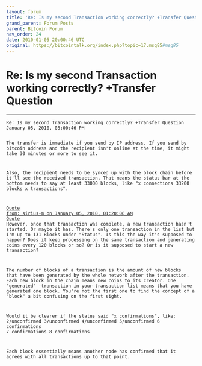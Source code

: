 ```yaml
---
layout: forum
title: 'Re: Is my second Transaction working correctly? +Transfer Question'
grand_parent: Forum Posts
parent: Bitcoin Forum
nav_order: 24
date: 2010-01-05 20:00:46 UTC
original: https://bitcointalk.org/index.php?topic=17.msg85#msg85
---
```


# Re: Is my second Transaction working correctly? +Transfer Question
---

<div class="language-plaintext highlighter-rouge"><div class="highlight"><pre class="highlight">
<code>Re: Is my second Transaction working correctly? +Transfer Question
January 05, 2010, 08:00:46 PM	

The transfer is immediate if you send by IP address.  If you send by bitcoin address and the recipient isn't online at the time, it might take 30 minutes or more to see it.  

Also, the recipient needs to be synced up with the block chain before it'll see the received transaction.  That means the status bar at the bottom needs to say at least 33000 blocks, like "x connections  33200 blocks  x transactions".

<a href="https://bitcointalk.org/index.php?topic=17.msg84#msg84">Quote from: sirius-m on January 05, 2010, 01:20:06 AM</a>
<a href="https://bitcointalk.org/index.php?topic=17.msg84#msg84">Quote</a>
         However, once that transaction was complete, a new transaction hasn't started. Or maybe it has. There's only one 
         transaction in the list but I'm up to 131 Blocks under "Status". Is this the way it's supposed to happen? Does 
         it keep processing on the same transaction and generating coins every 120 blocks or so? Or is it supposed to 
         start a new transaction?

The number of blocks of a transaction is the amount of new blocks that have been generated by the whole network after the transaction. Each new block in the chain means new coins to its creator. One "generated" -transaction in your transaction list means that you have generated one block. You're not the first one to find the concept of a "block" a bit confusing on the first sight.


Would it be clearer if the status said "x confirmations", like:
2/unconfirmed
3/unconfirmed
4/unconfirmed
5/unconfirmed
6 confirmations
7 confirmations
8 confirmations

Each block essentially means another node has confirmed that it agrees with all transactions up to that point.
</div>
</code></pre></div>
